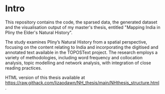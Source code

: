 # Intro
This repository contains the code, the sparsed data, the generated dataset and the visualisation output of my master's thesis, entitled "Mapping India in Pliny the Elder's Natural History". 

The study examines Pliny’s Natural History from a spatial perspective, focusing on the content relating to India and incorporating the digitised and annotated text available in the TOPOSText project. The research employs a variety of methodologies, including word frequency and collocation analysis, topic modelling and network analysis, with integration of close reading practices.

HTML version of this thesis available at https://raw.githack.com/lizaodawn/NH_thesis/main/NHthesis_structure.html.
